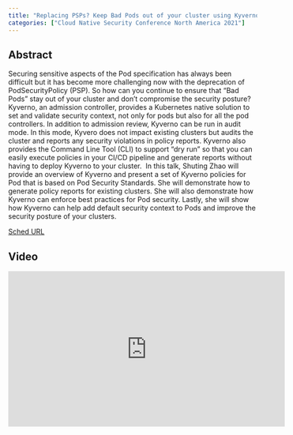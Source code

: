 ```yaml
---
title: "Replacing PSPs? Keep Bad Pods out of your cluster using Kyverno!- Shuting Zhao, Nirmata"
categories: ["Cloud Native Security Conference North America 2021"]
---
```


## Abstract

Securing sensitive aspects of the Pod specification has always been difficult but it has become more challenging now with the deprecation of PodSecurityPolicy (PSP). So how can you continue to ensure that “Bad Pods” stay out of your cluster and don’t compromise the security posture?   Kyverno, an admission controller, provides a Kubernetes native solution to set and validate security context, not only for pods but also for all the pod controllers. In addition to admission review, Kyverno can be run in audit mode. In this mode, Kyvero does not impact existing clusters but audits the cluster and reports any security violations in policy reports. Kyverno also provides the Command Line Tool (CLI) to support “dry run” so that you can easily execute policies in your CI/CD pipeline and generate reports without having to deploy Kyverno to your cluster.  In this talk, Shuting Zhao will provide an overview of Kyverno and present a set of Kyverno policies for Pod that is based on Pod Security Standards. She will demonstrate how to generate policy reports for existing clusters. She will also demonstrate how Kyverno can enforce best practices for Pod security. Lastly, she will show how Kyverno can help add default security context to Pods and improve the security posture of your clusters. 

[Sched URL](https://cloudnativesecurityconna21.sched.com/event/88ffeb6e533753365ab65b24586a28ac)

## Video

<iframe width='560' height='315' src='https://www.youtube.com/embed/AmJUFH7n33c' frameborder='0' allow='accelerometer; autoplay; encrypted-media; gyroscope; picture-in-picture' allowfullscreen></iframe>
